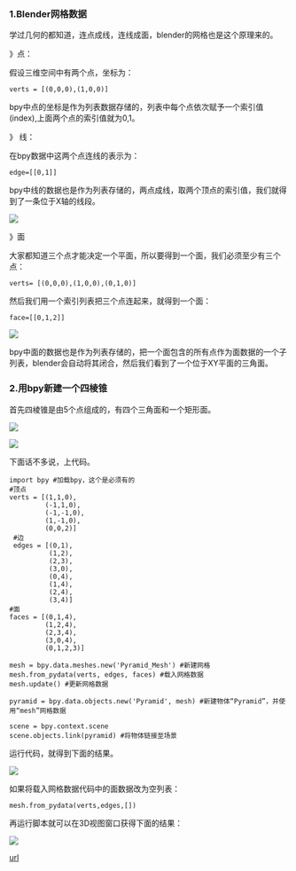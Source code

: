 ### 1.Blender网格数据

学过几何的都知道，连点成线，连线成面，blender的网格也是这个原理来的。

》点：

假设三维空间中有两个点，坐标为：

    verts = [(0,0,0),(1,0,0)]

bpy中点的坐标是作为列表数据存储的，列表中每个点依次赋予一个索引值(index),上面两个点的索引值就为0,1。

》 线：

在bpy数据中这两个点连线的表示为：

    edge=[[0,1]]
    
bpy中线的数据也是作为列表存储的，两点成线，取两个顶点的索引值，我们就得到了一条位于X轴的线段。

![](https://upload-images.jianshu.io/upload_images/1241054-630d3ca325f007d5.jpg?imageMogr2/auto-orient/strip%7CimageView2/2/w/452)

》面

大家都知道三个点才能决定一个平面，所以要得到一个面，我们必须至少有三个点：

    verts= [(0,0,0),(1,0,0),(0,1,0)]
然后我们用一个索引列表把三个点连起来，就得到一个面：

    face=[[0,1,2]]
    
![](https://upload-images.jianshu.io/upload_images/1241054-6254ee767ad0cf90.jpg?imageMogr2/auto-orient/strip%7CimageView2/2/w/457)

bpy中面的数据也是作为列表存储的，把一个面包含的所有点作为面数据的一个子列表，blender会自动将其闭合，然后我们看到了一个位于XY平面的三角面。

### 2.用bpy新建一个四棱锥

首先四棱锥是由5个点组成的，有四个三角面和一个矩形面。

![](https://upload-images.jianshu.io/upload_images/1241054-a70306203921275e.jpg?imageMogr2/auto-orient/strip%7CimageView2/2/w/439)

![](https://upload-images.jianshu.io/upload_images/1241054-2835164d64ba7625.jpg?imageMogr2/auto-orient/strip%7CimageView2/2/w/458)

下面话不多说，上代码。

    import bpy #加载bpy，这个是必须有的 
    #顶点
    verts = [(1,1,0), 
             (-1,1,0), 
             (-1,-1,0), 
             (1,-1,0), 
             (0,0,2)] 
     #边 
     edges = [(0,1), 
              (1,2), 
              (2,3), 
              (3,0), 
              (0,4), 
              (1,4), 
              (2,4), 
              (3,4)] 
    #面 
    faces = [(0,1,4), 
             (1,2,4), 
             (2,3,4), 
             (3,0,4), 
             (0,1,2,3)] 
   
    mesh = bpy.data.meshes.new('Pyramid_Mesh') #新建网格 
    mesh.from_pydata(verts, edges, faces) #载入网格数据 
    mesh.update() #更新网格数据 
    
    pyramid = bpy.data.objects.new('Pyramid', mesh) #新建物体“Pyramid”，并使用“mesh”网格数据 
    
    scene = bpy.context.scene 
    scene.objects.link(pyramid) #将物体链接至场景
    
运行代码，就得到下面的结果。

![](https://upload-images.jianshu.io/upload_images/1241054-574cb9a8dc85cabf.jpg?imageMogr2/auto-orient/strip%7CimageView2/2/w/408)

如果将载入网格数据代码中的面数据改为空列表：
    
    mesh.from_pydata(verts,edges,[])
    
再运行脚本就可以在3D视图窗口获得下面的结果：

![](https://upload-images.jianshu.io/upload_images/1241054-2bae1fd37410f805.jpg?imageMogr2/auto-orient/strip%7CimageView2/2/w/431)



[url](https://www.jianshu.com/p/9b86079d39f7)
